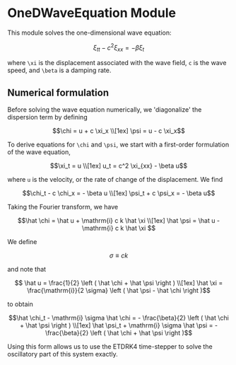 # OneDWaveEquation Module

This module solves the one-dimensional wave equation:

```math
\xi_{tt} - c^2 \xi_{xx} = - \beta \xi_t
```

where ``\xi`` is the displacement associated with the wave field, ``c`` is
the wave speed, and ``\beta`` is a damping rate.

## Numerical formulation

Before solving the wave equation numerically, we 'diagonalize' the dispersion term by defining

```math
\chi = u + c \xi_x \\[1ex]
\psi = u - c \xi_x
```

To derive equations for ``\chi`` and ``\psi``, we start with a first-order formulation of the wave equation,

```math
\xi_t = u \\[1ex]
u_t = c^2 \xi_{xx} - \beta u
```

where ``u`` is the velocity, or the rate of change of the displacement.
We find

```math
\chi_t - c \chi_x = - \beta u \\[1ex]
\psi_t + c \psi_x = - \beta u
```

Taking the Fourier transform, we have
```math
\hat \chi = \hat u + \mathrm{i} c k \hat \xi \\[1ex]
\hat \psi = \hat u - \mathrm{i} c k \hat \xi 
```

We define

```math
\sigma \equiv c k
```

and note that

```math
  \hat u = \frac{1}{2} \left ( \hat \chi + \hat \psi \right ) \\[1ex]
\hat \xi = \frac{\mathrm{i}}{2 \sigma} \left ( \hat \psi - \hat \chi \right )
```

to obtain

```math
\hat \chi_t - \mathrm{i} \sigma \hat \chi = - \frac{\beta}{2} \left ( \hat \chi + \hat \psi \right ) \\[1ex]
\hat \psi_t + \mathrm{i} \sigma \hat \psi = - \frac{\beta}{2} \left ( \hat \chi + \hat \psi \right )
```

Using this form allows us to use the ETDRK4 time-stepper to solve the oscillatory part of this system exactly.
